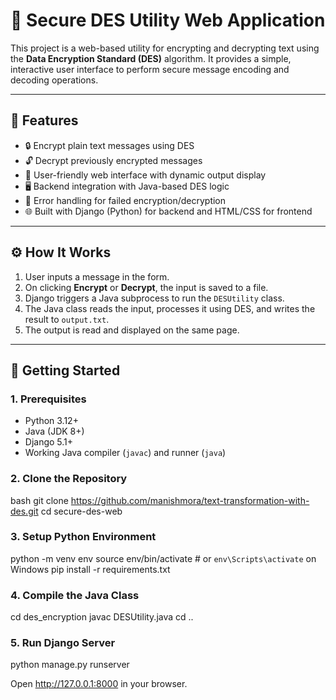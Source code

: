 # 🔐 Secure DES Utility Web Application

This project is a web-based utility for encrypting and decrypting text using the **Data Encryption Standard (DES)** algorithm. It provides a simple, interactive user interface to perform secure message encoding and decoding operations.

---

## 📌 Features

- 🔒 Encrypt plain text messages using DES
- 🔓 Decrypt previously encrypted messages
- 📄 User-friendly web interface with dynamic output display
- 🖥️ Backend integration with Java-based DES logic
- 🚫 Error handling for failed encryption/decryption
- 🌐 Built with Django (Python) for backend and HTML/CSS for frontend

---

## ⚙️ How It Works

1. User inputs a message in the form.
2. On clicking **Encrypt** or **Decrypt**, the input is saved to a file.
3. Django triggers a Java subprocess to run the `DESUtility` class.
4. The Java class reads the input, processes it using DES, and writes the result to `output.txt`.
5. The output is read and displayed on the same page.

---

## 🚀 Getting Started

### 1. Prerequisites

- Python 3.12+
- Java (JDK 8+)
- Django 5.1+
- Working Java compiler (`javac`) and runner (`java`)

### 2. Clone the Repository

bash
git clone https://github.com/manishmora/text-transformation-with-des.git
cd secure-des-web

### 3. Setup Python Environment

python -m venv env
source env/bin/activate  # or `env\Scripts\activate` on Windows
pip install -r requirements.txt

### 4. Compile the Java Class

cd des_encryption
javac DESUtility.java
cd ..

### 5. Run Django Server

python manage.py runserver

Open http://127.0.0.1:8000 in your browser.
